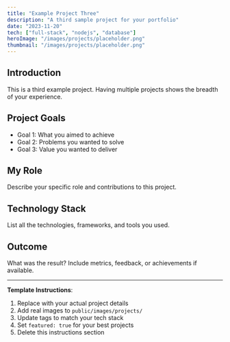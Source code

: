 ```yaml
---
title: "Example Project Three"
description: "A third sample project for your portfolio"
date: "2023-11-20"
tech: ["full-stack", "nodejs", "database"]
heroImage: "/images/projects/placeholder.png"
thumbnail: "/images/projects/placeholder.png"
---
```


## Introduction

This is a third example project. Having multiple projects shows the breadth of your experience.

## Project Goals

- Goal 1: What you aimed to achieve
- Goal 2: Problems you wanted to solve
- Goal 3: Value you wanted to deliver

## My Role

Describe your specific role and contributions to this project.

## Technology Stack

List all the technologies, frameworks, and tools you used.

## Outcome

What was the result? Include metrics, feedback, or achievements if available.

---

**Template Instructions**:

1. Replace with your actual project details
2. Add real images to `public/images/projects/`
3. Update tags to match your tech stack
4. Set `featured: true` for your best projects
5. Delete this instructions section

